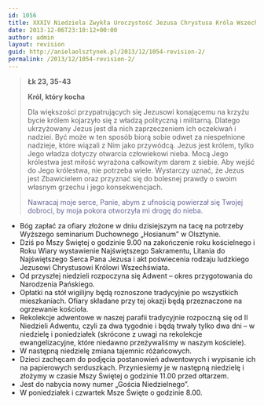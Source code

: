 ```yaml
---
id: 1056
title: XXXIV Niedziela Zwykła Uroczystość Jezusa Chrystusa Króla Wszechświata
date: 2013-12-06T23:10:12+00:00
author: admin
layout: revision
guid: http://anielaolsztynek.pl/2013/12/1054-revision-2/
permalink: /2013/12/1054-revision-2/
---
```

> **Łk 23, 35-43**
> 
> **Król, który kocha**
> 
> Dla większości przypatrujących się Jezusowi konającemu na krzyżu bycie królem kojarzyło się z władzą polityczną i militarną. Dlatego ukrzyżowany Jezus jest dla nich zaprzeczeniem ich oczekiwań i nadziei. Być może w ten sposób biorą sobie odwet za niespełnione nadzieje, które wiązali z Nim jako przywódcą. Jezus jest królem, tylko Jego władza dotyczy otwarcia człowiekowi nieba. Mocą Jego królestwa jest miłość wyrażona całkowitym darem z siebie. Aby wejść do Jego królestwa, nie potrzeba wiele. Wystarczy uznać, że Jezus jest Zbawicielem oraz przyznać się do bolesnej prawdy o swoim własnym grzechu i jego konsekwencjach.
> 
> <span style="color: #666699;">Nawracaj moje serce, Panie, abym z ufnością powierzał się Twojej dobroci, by moja pokora otworzyła mi drogę do nieba.</span>

  * Bóg zapłać za ofiary złożone w dniu dzisiejszym na tacę na potrzeby Wyższego seminarium Duchownego &#8222;Hosianum&#8221; w Olsztynie.
  * Dziś po Mszy Świętej o godzinie 9.00 na zakończenie roku kościelnego i Roku Wiary wystawienie Najświętszego Sakramentu, Litania do Najświętszego Serca Pana Jezusa i akt poświecenia rodzaju ludzkiego Jezusowi Chrystusowi Królowi Wszechświata.
  * Od przyszłej niedzieli rozpoczyna się Adwent &#8211; okres przygotowania do Narodzenia Pańskiego.
  * Opłatki na stół wigilijny będą roznoszone tradycyjnie po wszystkich mieszkaniach. Ofiary składane przy tej okazji będą przeznaczone na ogrzewanie kościoła.
  * Rekolekcje adwentowe w naszej parafii tradycyjnie rozpoczną się od II Niedzieli Adwentu, czyli za dwa tygodnie i będą trwały tylko dwa dni &#8211; w niedzielę i poniedziałek (skrócone z uwagi na rekolekcje ewangelizacyjne, które niedawno przeżywaliśmy w naszym kościele).
  * W następną niedzielę zmiana tajemnic różańcowych.
  * Dzieci zachęcam do podjęcia postanowień adwentowych i wypisanie ich na papierowych serduszkach. Przyniesiemy je w następną niedzielę i złożymy w czasie Mszy Świętej o godzinie 11.00 przed ołtarzem.
  * Jest do nabycia nowy numer &#8222;Gościa Niedzielnego&#8221;.
  * W poniedziałek i czwartek Msze Święte o godzinie 8.00.